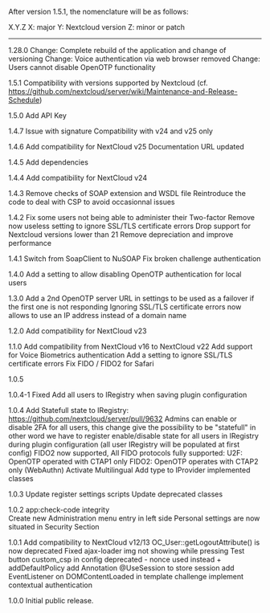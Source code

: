 After version 1.5.1, the nomenclature will be as follows:

X.Y.Z
X: major
Y: Nextcloud version
Z: minor or patch

-----------------------------------------
1.28.0
	Change: Complete rebuild of the application and change of versioning
	Change: Voice authentication via web browser removed
	Change: Users cannot disable OpenOTP functionality

1.5.1
	Compatibility with versions supported by Nextcloud (cf. https://github.com/nextcloud/server/wiki/Maintenance-and-Release-Schedule)

1.5.0
	Add API Key

1.4.7
	Issue with signature
	Compatibility with v24 and v25 only

1.4.6
	Add compatibility for NextCloud v25
	Documentation URL updated

1.4.5
	Add dependencies

1.4.4
	Add compatibility for NextCloud v24

1.4.3
	Remove checks of SOAP extension and WSDL file
	Reintroduce the code to deal with CSP to avoid occasionnal
	  issues

1.4.2
	Fix some users not being able to administer their Two-factor
	Remove now useless setting to ignore SSL/TLS certificate errors
	Drop support for Nextcloud versions lower than 21
	Remove depreciation and improve performance

1.4.1
	Switch from SoapClient to NuSOAP
	Fix broken challenge authentication

1.4.0
	Add a setting to allow disabling OpenOTP authentication for local users

1.3.0
	Add a 2nd OpenOTP server URL in settings to be used as a failover if the first one is not responding
	Ignoring SSL/TLS certificate errors now allows to use an IP address instead of a domain name

1.2.0
	Add compatibility for NextCloud v23

1.1.0
	Add compatibility from NextCloud v16 to NextCloud v22
	Add support for Voice Biometrics authentication
	Add a setting to ignore SSL/TLS certificate errors
	Fix FIDO / FIDO2 for Safari

1.0.5

1.0.4-1
	Fixed Add all users to IRegistry when saving plugin configuration

1.0.4
	Add Statefull state to IRegistry: https://github.com/nextcloud/server/pull/9632
	 Admins can enable or disable 2FA for all users, this change give the possibility to be "statefull" in other word
	   we have to register enable/disable state for all users in IRegistry during plugin configuration (all user IRegistry will be populated at first config)
	FIDO2 now supported, All FIDO protocols fully supported:
		 U2F: OpenOTP operated with CTAP1 only
		 FIDO2: OpenOTP operates with CTAP2 only (WebAuthn)
	Activate Multilingual 
	Add type to IProvider implemented classes

1.0.3
	Update register settings scripts
	Update deprecated classes

1.0.2
	app:check-code integrity		 
	Create new Administration menu entry in left side 
	Personal settings are now situated in Security Section

1.0.1
	Add compatibility to NextCloud v12/13 
	OC_User::getLogoutAttribute() is now deprecated
	Fixed ajax-loader img not showing while pressing Test button
	custom_csp in config deprecated - nonce used instead + addDefaultPolicy
	add Annotation @UseSession to store session
	add EventListener on DOMContentLoaded in template challenge	
	implement contextual authentication

1.0.0
     Initial public release.
